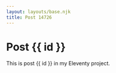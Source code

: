 ```yaml
---
layout: layouts/base.njk
title: Post 14726
---
```


# Post {{ id }}

This is post {{ id }} in my Eleventy project.
